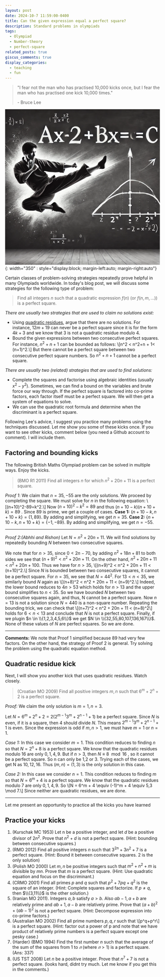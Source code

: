 ```yaml
---
layout: post
date: 2024-10-7 11:59:00-0400
title: Can the given expression equal a perfect square?
description: Standard problems in olympiads
tags:
  - Olympiad
  - Number-theory
  - perfect-square
related_posts: true
giscus_comments: true
display_categories:
  - teaching
  - fun
---
```


> "I fear not the man who has practised 10,000 kicks once, but I fear the man who has practised one kick 10,000 times."
>
> \- Bruce Lee

![Kick quadratic](/assets/img/Bruceleeperfectsquare.png){: width="350" : style="display:block; margin-left:auto; margin-right:auto"}

Certain classes of problem-solving strategies repeatedly prove helpful in many Olympiads worldwide. In today's blog post, we will discuss some strategies for the following type of problem:

> Find all integers $n$ such that a quadratic expression $f(n)$ (or $f(n,m,\ldots)$) is a perfect square.

_There are usually two strategies that are used to claim no solutions exist:_

- Using [quadratic residues](https://en.wikipedia.org/wiki/Quadratic_residue), argue that there are no solutions. For instance, $12m+ 19$ can never be a perfect square since it is for the form $4k+3$ and we know that 3 is not a quadratic residue modulo 4.
- Bound the given expressions between two consecutive perfect squares. For instance, $n^2 +n+1$ can be bounded as follows: \\[n^2 < n^2+n + 1< (n+1)^2.\\] But there cannot be a perfect square between two consecutive perfect square numbers. So $n^2 +n+1$ cannot be a perfect square.

_There are usually two (related) strategies that are used to find solutions:_

- Complete the squares and factorise using algebraic identities (usually $x^2 - y^2$). Sometimes, we can find a bound on the variables and brute force our way through. If the perfect square is factored into co-prime factors, each factor itself must be a perfect square. We will then get a system of equations to solve.
- We can use the quadratic root formula and determine when the discriminant is a perfect square.

Following Lee's advice, I suggest you practice many problems using the techniques discussed. Let me show you some of these kicks once. If you want to see other kicks, comment below (you need a Github account to comment). I will include them.

## Factoring and bounding kicks

The following British Maths Olympiad problem can be solved in multiple ways. Enjoy the kicks.

> (BMO R1 2011) Find all integers $n$ for which $n^2 +20n+11$ is a perfect square.

_Proof 1_: We claim that $n=35,-55$ are the only solutions. We proceed by completing the square. We must solve for $n$ in the following equation: \\[(n+10)^2-89=k^2.\\]
Now $(n+10)^2 - k^2 =89$ and thus $(n+10-k)(n+10+k)=89$ . Since $89$ is prime, we get a couple of cases.
**Case 1:** $\{n+10-k,n+10+k\}=\{1,89\}$. By adding and simplifying, we get $n=35$.
**Case 2:** $\{n+10-k,n+10+k\}=\{-1,-89\}$. By adding and simplifying, we get $n=-55$.

---

_Proof 2:(Abhhi and Rishon)_ Let $N = n^2 + 20n + 11$. We will find solutions by repeatedly bounding $N$ between two consecutive squares.

We note that for $n> 35$, since $0 < 2n-70$, by adding $n^2 + 18n + 81$ to both sides we see that $(n+9)^2 < n^2 +20n + 11$. On the other hand, $n^2 +  20n + 11 < n^2 + 20 n + 100$. Thus we have for $n > 35$, \\[(n+9)^2 < n^2 + 20n + 11 < (n+10)^2.\\] Since $N$ is bounded between two consecutive squares, it cannot be a perfect square. For $n=35$, we see that $N= 44^2$. For $13 < n < 35$, we similarly bound $N$ again as \\[(n+8)^2 < n^2 + 20n + 11 < (n+9)^2.\\] Indeed, the lower bound reduces to $4n > 53$ which holds for $n > 13$ and the upper bound simplifies to $n < 35$. So we have bounded $N$ between two consecutive squares again, and thus, N cannot be a perfect square. Now $n=13$ is not a solution since $N=440$ is a non-square number. Repeating the bounding trick, we can check that \\[(n+7)^2 < n^2 + 20n + 11 < (n+8)^2\\] holds for $6 < n < 13$ and conclude that $N$ is not a perfect square. Finally, if we plugin $n \in \\{1,2,3,4,5,6\\}$ we get $N \in \\{32,55,80,107,136,167\\}$. None of these values of $N$ are perfect squares. So we are done.

---

**Comments:** We note that Proof 1 simplified because $89$ had very few factors. On the other hand, the strategy of Proof 2 is general. Try solving the problem using the quadratic equation method.

## Quadratic residue kick

Next, I will show you another kick that uses quadratic residues. Watch closely.

> (Croatian MO 2009) Find all positive integers $m, n$ such that $6^m+2^n+2$ is a perfect square.

_Proof:_ We claim the only solution is $m=1,n=3.$

Let $N = 6^m+2^n+2=2(2^{m-1}3^m+2^{n-1}+1)$ be a perfect square. Since $N$ is even, if it is a square, then 4 should divide $N$. This means $2^{m-1}3^m+2^{n-1}+1$ is even. Since the expression is odd if $m,n>1$, we must have $m=1$ or $n=1$.

_Case 1:_ In this case we consider $m=1$. This condition reduces to finding $n$ so that $N=2^{n} + 8$ is a perfect square. We know that the quadratic residues modulo 16 are only $0,1,4,9$. But if $n > 3$, then $N \equiv 8 \mod 16$ , so it cannot be a perfect square. So n can only be 1,2 or 3. Trying each of the cases, we get N as $10,12,16$. Thus $(m,n) = (1,3)$ is the only solution in this case.

_Case 2:_ In this case we consider $n=1$. This condition reduces to finding $m$ so that $N=6^{m} +4$ is a perfect square. We know that the quadratic residues modulo $7$ are only $0,1,4,9$. So \\[N = 6^m + 4 \equiv (-1)^m + 4 \equiv 5,3 \mod 7.\\] Since neither are quadratic residues, we are done.

---

Let me present an opportunity to practice all the kicks you have learned

## Practice your kicks

1. (Kurschak MC 1953) Let n be a positive integer, and let $d$ be a positive divisor of $2n^2$. Prove that $n^2+d$ is not a perfect square. (Hint: bounding between consecutive squares.)
2. (RMO 2012) Find all positive integers $n$ such that $3^{2n} +3n^2 +7$ is a perfect square. (Hint: Bound it between consecutive squares. $2$ is the only solution)
3. (Polish MO 2000) Let $m, n$ be positive integers such that $m^2+n^2+m$ is divisible by $mn$. Prove that $m$ is a perfect square. (Hint: Use quadratic equation and focus on the discriminant.)
4. (CRMO 2001) Find all primes $p$ and $q$ such that $p^2 + 7pq + q^2$ is the square of an integer. (Hint: Complete squares and factorize. If $p \neq q$, then $\\{3,11\\}$ is the other solution.)
5. (Iranian MO 2011). Integers $a, b$ satisfy $a>b$. Also $ab-1, a+b$ are relatively prime and $ab+1, a-b$ are relatively prime. Prove that $(a+b)^2+(ab-1)^2$ is not a perfect square. (Hint: Decompose expression into co-prime factors.)
6. (Australian MO 2002) Find all prime numbers $p, q, r$ such that \\[p^q+p^r\\] is a perfect square. (Hint: factor out a power of p and note that we have product of relatively prime numbers is a perfect square except one pesky case.)
7. {Harder} (BMO 1994) Find the first number $n$ such that the average of the sum of the squares from $1$ to $𝑛$ (where $𝑛>1$) is a perfect square. (Ans: $337$)
8. (US TST 2008) Let $n$ be a positive integer. Prove that $n^7+7$ is not a perfect square. (looks hard, didnt try much. Let me know if you get this in the comments.)
